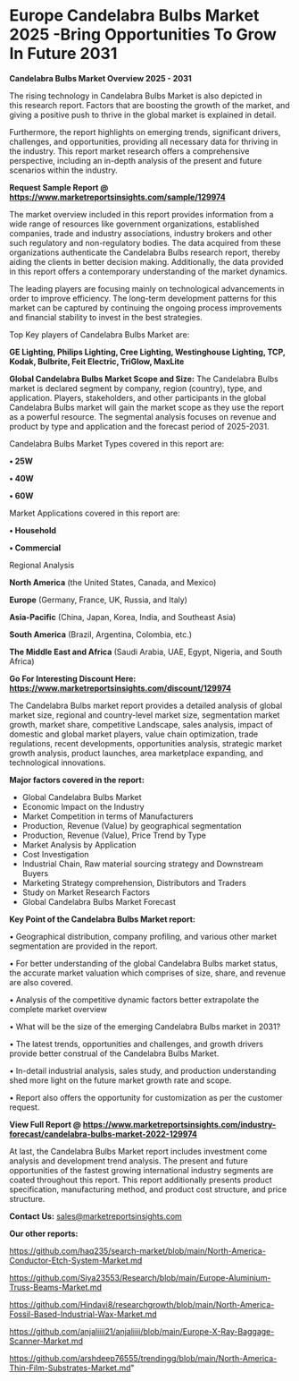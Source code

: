 # Europe Candelabra Bulbs Market 2025 -Bring Opportunities To Grow In Future 2031

<Strong> Candelabra Bulbs Market Overview 2025 - 2031</strong>

The rising technology in Candelabra Bulbs Market is also depicted in this research report. Factors that are boosting the growth of the market, and giving a positive push to thrive in the global market is explained in detail.

Furthermore, the report highlights on emerging trends, significant drivers, challenges, and opportunities, providing all necessary data for thriving in the industry. This report market research offers a comprehensive perspective, including an in-depth analysis of the present and future scenarios within the industry.

<strong>Request Sample Report @ <a href=https://www.marketreportsinsights.com/sample/129974>https://www.marketreportsinsights.com/sample/129974</a></strong>

The market overview included in this report provides information from a wide range of resources like government organizations, established companies, trade and industry associations, industry brokers and other such regulatory and non-regulatory bodies. The data acquired from these organizations authenticate the Candelabra Bulbs research report, thereby aiding the clients in better decision making. Additionally, the data provided in this report offers a contemporary understanding of the market dynamics.

The leading players are focusing mainly on technological advancements in order to improve efficiency. The long-term development patterns for this market can be captured by continuing the ongoing process improvements and financial stability to invest in the best strategies.

Top Key players of Candelabra Bulbs Market are:

<strong>GE Lighting, Philips Lighting, Cree Lighting, Westinghouse Lighting, TCP, Kodak, Bulbrite, Feit Electric, TriGlow, MaxLite</strong>

<strong><b>Global Candelabra Bulbs Market Scope and Size:</b></strong>
The Candelabra Bulbs market is declared segment by company, region (country), type, and application. Players, stakeholders, and other participants in the global Candelabra Bulbs market will gain the market scope as they use the report as a powerful resource. The segmental analysis focuses on revenue and product by type and application and the forecast period of 2025-2031.

Candelabra Bulbs Market Types covered in this report are:

<strong>• 25W

• 40W

• 60W</strong>

Market Applications covered in this report are:

<strong>• Household

• Commercial</strong> 

Regional Analysis

<strong>North America</strong> (the United States, Canada, and Mexico)

<strong>Europe</strong> (Germany, France, UK, Russia, and Italy)

<strong>Asia-Pacific</strong> (China, Japan, Korea, India, and Southeast Asia)

<strong>South America</strong> (Brazil, Argentina, Colombia, etc.)

<strong>The Middle East and Africa</strong> (Saudi Arabia, UAE, Egypt, Nigeria, and South Africa)

<strong>Go For Interesting Discount Here: <a href=https://www.marketreportsinsights.com/discount/129974>https://www.marketreportsinsights.com/discount/129974</a></strong>

The Candelabra Bulbs market report provides a detailed analysis of global market size, regional and country-level market size, segmentation market growth, market share, competitive Landscape, sales analysis, impact of domestic and global market players, value chain optimization, trade regulations, recent developments, opportunities analysis, strategic market growth analysis, product launches, area marketplace expanding, and technological innovations.

<strong><b>Major factors covered in the report:</b></strong>
<ul>
  <li>Global Candelabra Bulbs Market </li>
  <li>Economic Impact on the Industry</li>
  <li>Market Competition in terms of Manufacturers</li>
  <li>Production, Revenue (Value) by geographical segmentation</li>
  <li>Production, Revenue (Value), Price Trend by Type</li>
  <li>Market Analysis by Application</li>
  <li>Cost Investigation</li>
  <li>Industrial Chain, Raw material sourcing strategy and Downstream Buyers</li>
  <li>Marketing Strategy comprehension, Distributors and Traders</li>
  <li>Study on Market Research Factors</li>
  <li>Global Candelabra Bulbs Market Forecast</li>
</ul>

<strong><b>Key Point of the Candelabra Bulbs Market report:</b></strong>

• Geographical distribution, company profiling, and various other market segmentation are provided in the report.

• For better understanding of the global Candelabra Bulbs market status, the accurate market valuation which comprises of size, share, and revenue are also covered.

• Analysis of the competitive dynamic factors better extrapolate the complete market overview

• What will be the size of the emerging Candelabra Bulbs market in 2031?

• The latest trends, opportunities and challenges, and growth drivers provide better construal of the Candelabra Bulbs Market.

• In-detail industrial analysis, sales study, and production understanding shed more light on the future market growth rate and scope.

• Report also offers the opportunity for customization as per the customer request.

<strong><b>View Full Report @ <a href=https://www.marketreportsinsights.com/industry-forecast/candelabra-bulbs-market-2022-129974>https://www.marketreportsinsights.com/industry-forecast/candelabra-bulbs-market-2022-129974</a></b></strong>


At last, the Candelabra Bulbs Market report includes investment come analysis and development trend analysis. The present and future opportunities of the fastest growing international industry segments are coated throughout this report. This report additionally presents product specification, manufacturing method, and product cost structure, and price structure.

<strong>Contact Us:</strong>
sales@marketreportsinsights.com

<strong>Our other reports:</strong>

<a href=https://github.com/haq235/search-market/blob/main/North-America-Conductor-Etch-System-Market.md>https://github.com/haq235/search-market/blob/main/North-America-Conductor-Etch-System-Market.md</a>

<a href=https://github.com/Siya23553/Research/blob/main/Europe-Aluminium-Truss-Beams-Market.md>https://github.com/Siya23553/Research/blob/main/Europe-Aluminium-Truss-Beams-Market.md</a>

<a href=https://github.com/Hindavi8/researchgrowth/blob/main/North-America-Fossil-Based-Industrial-Wax-Market.md>https://github.com/Hindavi8/researchgrowth/blob/main/North-America-Fossil-Based-Industrial-Wax-Market.md</a>

<a href=https://github.com/anjaliiii21/anjaliiii/blob/main/Europe-X-Ray-Baggage-Scanner-Market.md>https://github.com/anjaliiii21/anjaliiii/blob/main/Europe-X-Ray-Baggage-Scanner-Market.md</a>

<a href=https://github.com/arshdeep76555/trendingg/blob/main/North-America-Thin-Film-Substrates-Market.md>https://github.com/arshdeep76555/trendingg/blob/main/North-America-Thin-Film-Substrates-Market.md</a>"
